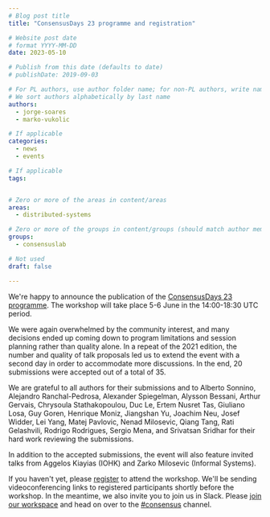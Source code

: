```yaml
---
# Blog post title
title: "ConsensusDays 23 programme and registration"

# Website post date
# format YYYY-MM-DD
date: 2023-05-10

# Publish from this date (defaults to date)
# publishDate: 2019-09-03

# For PL authors, use author folder name; for non-PL authors, write name as in paper within ""
# We sort authors alphabetically by last name
authors:
  - jorge-soares
  - marko-vukolic

# If applicable
categories:
  - news
  - events

# If applicable
tags:


# Zero or more of the areas in content/areas
areas:
  - distributed-systems

# Zero or more of the groups in content/groups (should match author membership)
groups:
  - consensuslab

# Not used
draft: false

---
```


We're happy to announce the publication of the [ConsensusDays 23 programme](/sites/consensusday23/programme/). The workshop will take place 5-6 June in the 14:00-18:30 UTC period. 

We were again overwhelmed by the community interest, and many decisions ended up coming down to program limitations and session planning rather than quality alone. In a repeat of the 2021 edition, the number and quality of talk proposals led us to extend the event with a second day in order to accommodate more discussions. In the end, 20 submissions were accepted out of a total of 35. 

We are grateful to all authors for their submissions and to Alberto Sonnino, Alejandro Ranchal-Pedrosa, Alexander Spiegelman, Alysson Bessani, Arthur Gervais, Chrysoula Stathakopoulou, Duc Le, Ertem Nusret Tas, Giuliano Losa, Guy Goren, Henrique Moniz, Jiangshan Yu, Joachim Neu, Josef Widder, Lei Yang, Matej Pavlovic, Nenad Milosevic, Qiang Tang, Rati Gelashvili, Rodrigo Rodrigues, Sergio Mena, and Srivatsan Sridhar for their hard work reviewing the submissions.

In addition to the accepted submissions, the event will also feature invited talks from Aggelos Kiayias (IOHK)
and Zarko Milosevic (Informal Systems).

If you haven't yet, please [register](https://lu.ma/consensusdays23) to attend the workshop. We'll be sending videoconferencing links to registered participants shortly before the workshop. In the meantime, we also invite you to join us in Slack. Please [join our workspace](https://filecoin.io/slack) and head on over to the [#consensus](https://filecoinproject.slack.com/messages/consensus) channel.

